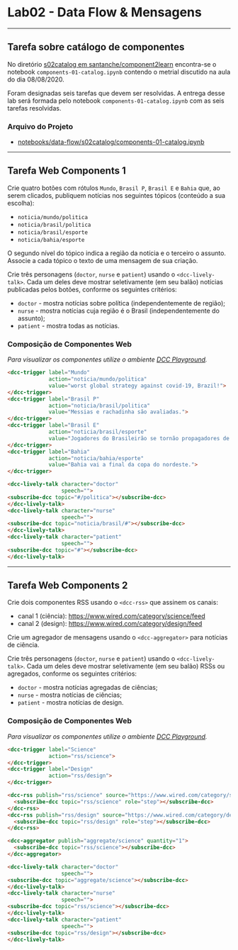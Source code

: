 # Lab02 - Data Flow & Mensagens

---

## Tarefa sobre catálogo de componentes

No diretório [s02catalog em santanche/component2learn](https://github.com/santanche/component2learn/blob/master/labs/02-data-flow_messages/notebooks/data-flow/s02catalog) encontra-se o notebook `components-01-catalog.ipynb` contendo o metrial discutido na aula do dia 08/08/2020. 

Foram designadas seis tarefas que devem ser resolvidas. A entrega desse lab será formada pelo notebook `components-01-catalog.ipynb` com as seis tarefas resolvidas.

### Arquivo do Projeto

- [notebooks/data-flow/s02catalog/components-01-catalog.ipynb](notebooks/data-flow/s02catalog/components-01-catalog.ipynb)

---

## Tarefa Web Components 1

Crie quatro botões com rótulos `Mundo`, `Brasil P`, `Brasil E` e `Bahia` que, ao serem clicados, publiquem notícias nos seguintes tópicos (conteúdo a sua escolha):
* `noticia/mundo/politica`
* `noticia/brasil/politica`
* `noticia/brasil/esporte`
* `noticia/bahia/esporte`

O segundo nível do tópico indica a região da notícia e o terceiro o assunto. Associe a cada tópico o texto de uma mensagem de sua criação.

Crie três personagens (`doctor`, `nurse` e `patient`) usando o `<dcc-lively-talk>`. Cada um deles deve mostrar seletivamente (em seu balão) notícias publicadas pelos botões, conforme os seguintes critérios:
* `doctor` - mostra notícias sobre política (independentemente de região);
* `nurse` - mostra notícias cuja região é o Brasil (independentemente do assunto);
* `patient` - mostra todas as notícias.

### Composição de Componentes Web

_Para visualizar os componentes utilize o ambiente [DCC Playground](https://santanche.github.io/component2learn/labs/02-data-flow_messages/notebooks/messages/dccs/playground/)._

~~~html
<dcc-trigger label="Mundo"
             action="noticia/mundo/politica"
             value="worst global strategy against covid-19, Brazil!">
</dcc-trigger>
<dcc-trigger label="Brasil P"
             action="noticia/brasil/politica"
             value="Messias e rachadinha são avaliadas.">
</dcc-trigger>
<dcc-trigger label="Brasil E"
             action="noticia/brasil/esporte"
             value="Jogadores do Brasileirão se tornão propagadores de Covid-19.">
</dcc-trigger>
<dcc-trigger label="Bahia"
             action="noticia/bahia/esporte"
             value="Bahia vai a final da copa do nordeste.">
</dcc-trigger>

<dcc-lively-talk character="doctor"
                 speech="">
<subscribe-dcc topic="#/politica"></subscribe-dcc>
</dcc-lively-talk>
<dcc-lively-talk character="nurse"
                 speech="">
<subscribe-dcc topic="noticia/brasil/#"></subscribe-dcc>
</dcc-lively-talk>
<dcc-lively-talk character="patient"
                 speech="">
<subscribe-dcc topic="#"></subscribe-dcc>
</dcc-lively-talk>
~~~

---

## Tarefa Web Components 2

Crie dois componentes RSS usando o `<dcc-rss>` que assinem os canais:
  * canal 1 (ciência): https://www.wired.com/category/science/feed
  * canal 2 (design): https://www.wired.com/category/design/feed

Crie um agregador de mensagens usando o `<dcc-aggregator>` para notícias de ciência.

Crie três personagens (`doctor`, `nurse` e `patient`) usando o `<dcc-lively-talk>`. Cada um deles deve mostrar seletivamente (em seu balão) RSSs ou agregados, conforme os seguintes critérios:
* `doctor` - mostra notícias agregadas de ciências;
* `nurse` - mostra notícias de ciências;
* `patient` - mostra notícias de design.

### Composição de Componentes Web

_Para visualizar os componentes utilize o ambiente [DCC Playground](https://santanche.github.io/component2learn/labs/02-data-flow_messages/notebooks/messages/dccs/playground/)._

~~~html
<dcc-trigger label="Science"
             action="rss/science">
</dcc-trigger>
<dcc-trigger label="Design"
             action="rss/design">
</dcc-trigger>

<dcc-rss publish="rss/science" source="https://www.wired.com/category/science/feed">
  <subscribe-dcc topic="rss/science" role="step"></subscribe-dcc>
</dcc-rss>
<dcc-rss publish="rss/design" source="https://www.wired.com/category/design/feed">
  <subscribe-dcc topic="rss/design" role="step"></subscribe-dcc>
</dcc-rss>

<dcc-aggregator publish="aggregate/science" quantity="1">
  <subscribe-dcc topic="rss/science"></subscribe-dcc>
</dcc-aggregator>

<dcc-lively-talk character="doctor"
                 speech="">
<subscribe-dcc topic="aggregate/science"></subscribe-dcc>
</dcc-lively-talk>
<dcc-lively-talk character="nurse"
                 speech="">
<subscribe-dcc topic="rss/science"></subscribe-dcc>
</dcc-lively-talk>
<dcc-lively-talk character="patient"
                 speech="">
<subscribe-dcc topic="rss/design"></subscribe-dcc>
</dcc-lively-talk>
~~~

